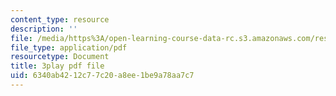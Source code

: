 ```yaml
---
content_type: resource
description: ''
file: /media/https%3A/open-learning-course-data-rc.s3.amazonaws.com/res-15-003-shaping-the-future-of-work-15-662x-spring-2016/6340ab4212c77c20a8ee1be9a78aa7c7_XWFocLnBdhM.pdf
file_type: application/pdf
resourcetype: Document
title: 3play pdf file
uid: 6340ab42-12c7-7c20-a8ee-1be9a78aa7c7
---
```

